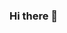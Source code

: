 ### Hi there 👋

<!--
**verykenny/verykenny** is a ✨ _special_ ✨ repository because its `README.md` (this file) appears on your GitHub profile.

Here are some ideas to get you started:

- 🔭 I’m currently working on updating my latest project, rBoard, check it out!
- 🌱 I’m currently learning how to deploy multiple containers on Heroku with Docker compose.
- 👯 I’m looking to collaborate on the Pseudogram project to address some bugs and updates.
- 🤔 I’m looking for help with ...
- 💬 Ask me about ...
- 📫 How to reach me: ...
- 😄 Pronouns: he/him/his
- ⚡ Fun fact: Otters have a pouch that they use to store their favorite rock in.
-->
